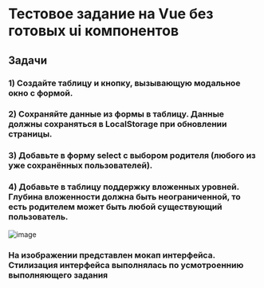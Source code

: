# Тестовое задание на Vue без готовых ui компонентов

## Задачи

### 1) Создайте таблицу и кнопку, вызывающую модальное окно с формой.
### 2) Сохраняйте данные из формы в таблицу. Данные должны сохраняться в LocalStorage при обновлении страницы.
### 3) Добавьте в форму select с выбором родителя (любого из уже сохранённых пользователей).  
### 4) Добавьте в таблицу поддержку вложенных уровней. Глубина вложенности должна быть неограниченной, то есть родителем может быть любой существующий пользователь.

![image](https://github.com/user-attachments/assets/2ffd223a-a4cd-41b5-b4b8-a530cb4e21d4)
### На изображении представлен мокап интерфейса. Стилизация интерфейса выполнялась по усмотроеннию выполняющего задания
